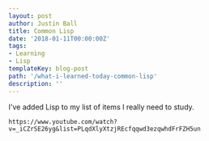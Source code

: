 ```yaml
---
layout: post
author: Justin Ball
title: Common Lisp
date: '2018-01-11T00:00:00Z'
tags:
- Learning
- Lisp
templateKey: blog-post
path: '/what-i-learned-today-common-lisp'
description: ''
---
```


I've added Lisp to my list of items I really need to study.

`https://www.youtube.com/watch?v=_iCZrSE26yg&list=PLqdXlyXtzjREcfqqwd3ezqwhdFrFZH5un`